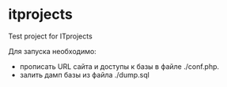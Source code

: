 # itprojects
Test project for ITprojects

Для запуска необходимо:
- прописать URL сайта и доступы к базы в файле ./conf.php.
- залить дамп базы из файла ./dump.sql
